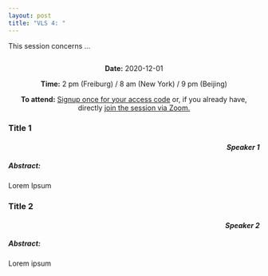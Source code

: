 ```yaml
---
layout: post
title: "VLS 4: "
---
```

<!-- General section for session -->
<div class="row">
    <div class="6u 12u$(small)">
        <!-- Include speaker and discussants with links to institutional pages -->
        <p>
            This session concerns …
        </p>
    </div>
    <div class="6u 12u$(small)">
        <span class="image fit"><img src="{{ site.baseurl }}/assets/images/session_1.png" alt=""/></span>
    </div>
</div>
<!-- Date and Signup Box -->

<div class="box">
    <p style="text-align: center;">
        <b>Date:</b> 2020-12-01
    </p>    
    <p style="text-align: center;">
        <b>Time:</b> 2 pm (Freiburg) / 8 am (New York) / 9 pm (Beijing)
    </p>
    <p style="text-align: center;">
        <b>To attend:</b> <a class="button special small icon fa-envelope-open" href="mailto:readchinalectureseries@gmail.com">Signup once for your access code</a> or, if you already have, directly
        <a class="button special small icon fa-video-camera" href="https://uni-freiburg.zoom.us/j/83487054977">join the session via Zoom.</a>
    </p>
</div>

<!-- Abstracts and Speakers -->
<div class="row">
    <div class="6u 12u$(small)">
        <h3>Title 1</h3>
        <h4 style="text-align: right"><i>Speaker 1</i></h4>
        <h5> Abstract:</h5>
        <p>
            Lorem Ipsum
        </p>
    </div>
    <div class="6u$ 12u$(small)">
        <h3>Title 2</h3>
        <h4 style="text-align: right"><i>Speaker 2</i></h4>
        <h5> Abstract:</h5>
        <p>
            Lorem ipsum
        </p>
    </div>
</div>

